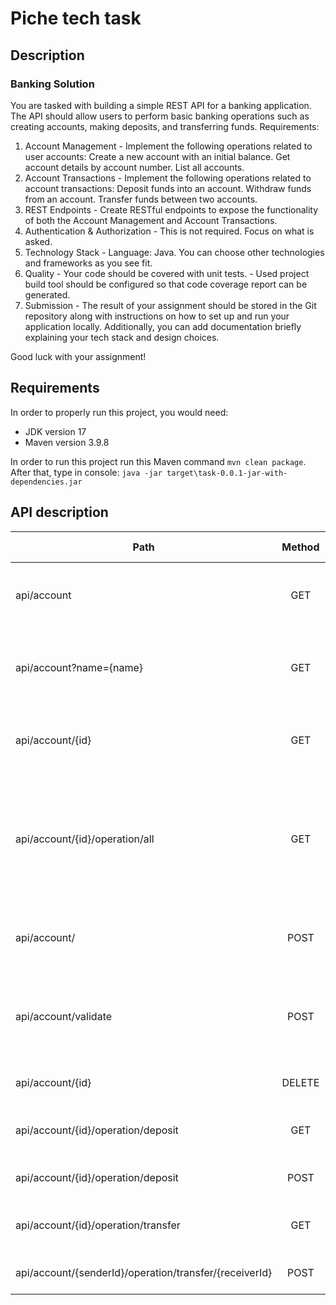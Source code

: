 # Piche tech task

## Description

### Banking Solution
You are tasked with building a simple REST API for a banking application. The API should allow users to perform basic banking operations such as creating accounts, making deposits, and transferring funds.
Requirements:
1. Account Management - Implement the following operations related to user accounts: Create a new account with an initial balance. Get account details by account number. List all accounts.
2. Account Transactions - Implement the following operations related to account transactions: Deposit funds into an account. Withdraw funds from an account. Transfer funds between two accounts.
3. REST Endpoints - Create RESTful endpoints to expose the functionality of both the Account Management and Account Transactions.
4. Authentication & Authorization - This is not required. Focus on what is asked.
5. Technology Stack - Language: Java. You can choose other technologies and frameworks as you see fit.
6. Quality - Your code should be covered with unit tests. - Used project build tool should be configured so that code coverage report can be generated.
7. Submission - The result of your assignment should be stored in the Git repository along with instructions on how to set up and run your application locally. Additionally, you can add documentation briefly explaining your tech stack and design choices.

Good luck with your assignment!

## Requirements

In order to properly run this project, you would need:
* JDK version 17
* Maven version 3.9.8

In order to run this project run this Maven command ```mvn clean package```. 
After that, type in console: ```java -jar target\task-0.0.1-jar-with-dependencies.jar```

## API description

| Path                                                   | Method | Request Body                                                                | Request Parameters                                                        | Description                                               |
|--------------------------------------------------------|:------:|-----------------------------------------------------------------------------|---------------------------------------------------------------------------|-----------------------------------------------------------|
| api/account                                            |  GET   |                                                                             |                                                                           | List of all accounts, that registered in system           |
| api/account?name={name}                                |  GET   |                                                                             | name - string                                                             | Find an account with specific account name                |
| api/account/{id}                                       |  GET   |                                                                             | sort - ['asc', 'desc']                                                    | Find an account with specific account id                  |
| api/account/{id}/operation/all                         |  GET   |                                                                             | <p>from - timestamp</p><p>to - timestamp</p><p>sort - ['asc', 'desc']</p> | Find all operations for specific account id               |
| api/account/                                           |  POST  | {"name": "Name of a new account", "password": "Password for a new account"} |                                                                           | Add new account with unique name                          |
| api/account/validate                                   |  POST  | {"name": "Name of a new account", "password": "Password for a new account"} |                                                                           | Check whether the input matches with the existing account |
| api/account/{id}                                       | DELETE |                                                                             |                                                                           | Delete an existing account                                |
| api/account/{id}/operation/deposit                     |  GET   |                                                                             |                                                                           | List of all account deposit operations                    |
| api/account/{id}/operation/deposit                     |  POST  | {"deposit": amountToTransfer}                                               |                                                                           | Add new deposit operation                                 |
| api/account/{id}/operation/transfer                    |  GET   |                                                                             |                                                                           | List of all account transfer operations                   |
| api/account/{senderId}/operation/transfer/{receiverId} |  POST  | {"deposit": amountToTransfer}                                               |                                                                           | Add new transfer operation                                |